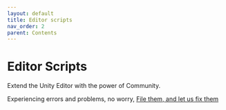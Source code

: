 ```yaml
---
layout: default
title: Editor scripts
nav_order: 2
parent: Contents
---
```


# Editor Scripts
Extend the Unity Editor with the power of Community.

Experiencing errors and problems, no worry, [File them, and let us fix them](https://github.com/UnityCommunity/UnityLibrary/issues)

